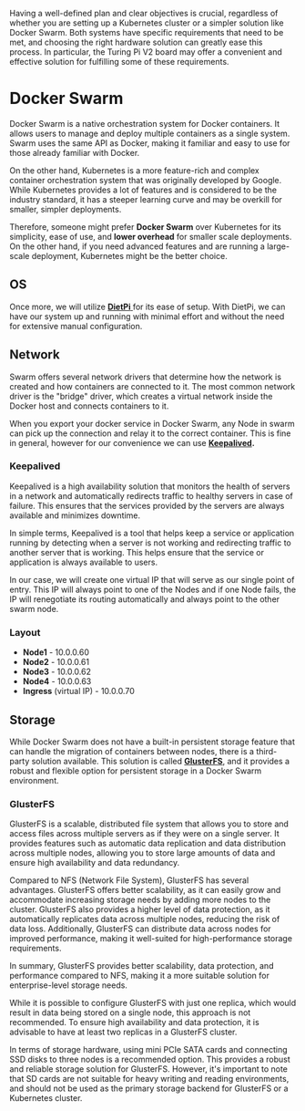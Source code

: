 <p>Having a well-defined plan and clear objectives is crucial, regardless of whether you are setting up a Kubernetes cluster or a simpler solution like Docker Swarm. Both systems have specific requirements that need to be met, and choosing the right hardware solution can greatly ease this process. In particular, the Turing Pi V2 board may offer a convenient and effective solution for fulfilling some of these requirements.</p>
<h1>Docker Swarm</h1>
<p>Docker Swarm is a native orchestration system for Docker containers. It allows users to manage and deploy multiple containers as a single system. Swarm uses the same API as Docker, making it familiar and easy to use for those already familiar with Docker.</p>
<p>On the other hand, Kubernetes is a more feature-rich and complex container orchestration system that was originally developed by Google. While Kubernetes provides a lot of features and is considered to be the industry standard, it has a steeper learning curve and may be overkill for smaller, simpler deployments.</p>
<p>Therefore, someone might prefer <strong>Docker Swarm</strong> over Kubernetes for its simplicity, ease of use, and <strong>lower overhead</strong> for smaller scale deployments. On the other hand, if you need advanced features and are running a large-scale deployment, Kubernetes might be the better choice.</p>
<h2>OS</h2>
<p>Once more, we will utilize <a href="https://dietpi.com/" target="_blank" rel="noopener noreferrer"><strong>DietPi</strong> </a>for its ease of setup. With DietPi, we can have our system up and running with minimal effort and without the need for extensive manual configuration.</p>
<h2>Network</h2>
<p>Swarm offers several network drivers that determine how the network is created and how containers are connected to it. The most common network driver is the "bridge" driver, which creates a virtual network inside the Docker host and connects containers to it.</p>
<p>When you export your docker service in Docker Swarm, any Node in swarm can pick up the connection and relay it to the correct container. This is fine in general, however for our convenience we can use <strong><a href="https://www.keepalived.org/" target="_blank" rel="noopener noreferrer">Keepalived</a>.</strong></p>
<h3>Keepalived</h3>
<p>Keepalived is a high availability solution that monitors the health of servers in a network and automatically redirects traffic to healthy servers in case of failure. This ensures that the services provided by the servers are always available and minimizes downtime.</p>
<p>In simple terms, Keepalived is a tool that helps keep a service or application running by detecting when a server is not working and redirecting traffic to another server that is working. This helps ensure that the service or application is always available to users.</p>
<p>In our case, we will create one virtual IP that will serve as our single point of entry. This IP will always point to one of the Nodes and if one Node fails, the IP will renegotiate its routing automatically and always point to the other swarm node.</p>
<h3>Layout</h3>
<ul>
<li>
<strong>Node1</strong> - 10.0.0.60</li>
<li>
<strong>Node2</strong> - 10.0.0.61</li>
<li>
<strong>Node3</strong> - 10.0.0.62</li>
<li>
<strong>Node4</strong> - 10.0.0.63</li>
<li>
<strong>Ingress</strong> (virtual IP) - 10.0.0.70</li>
</ul>
<h2>Storage</h2>
<p>While Docker Swarm does not have a built-in persistent storage feature that can handle the migration of containers between nodes, there is a third-party solution available. This solution is called <strong><a href="https://www.gluster.org/" target="_blank" rel="noopener noreferrer">GlusterFS</a></strong>, and it provides a robust and flexible option for persistent storage in a Docker Swarm environment.</p>
<h3>GlusterFS</h3>
<p>GlusterFS is a scalable, distributed file system that allows you to store and access files across multiple servers as if they were on a single server. It provides features such as automatic data replication and data distribution across multiple nodes, allowing you to store large amounts of data and ensure high availability and data redundancy.</p>
<p>Compared to NFS (Network File System), GlusterFS has several advantages. GlusterFS offers better scalability, as it can easily grow and accommodate increasing storage needs by adding more nodes to the cluster. GlusterFS also provides a higher level of data protection, as it automatically replicates data across multiple nodes, reducing the risk of data loss. Additionally, GlusterFS can distribute data across nodes for improved performance, making it well-suited for high-performance storage requirements.</p>
<p>In summary, GlusterFS provides better scalability, data protection, and performance compared to NFS, making it a more suitable solution for enterprise-level storage needs.</p>
<p>While it is possible to configure GlusterFS with just one replica, which would result in data being stored on a single node, this approach is not recommended. To ensure high availability and data protection, it is advisable to have at least two replicas in a GlusterFS cluster.</p>
<p>In terms of storage hardware, using mini PCIe SATA cards and connecting SSD disks to three nodes is a recommended option. This provides a robust and reliable storage solution for GlusterFS. However, it's important to note that SD cards are not suitable for heavy writing and reading environments, and should not be used as the primary storage backend for GlusterFS or a Kubernetes cluster.</p>